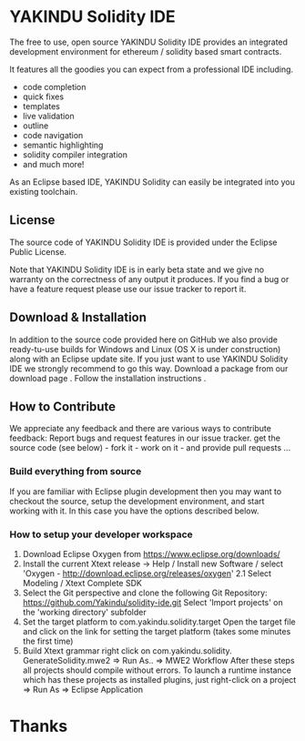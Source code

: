 # YAKINDU Solidity IDE

The free to use, open source YAKINDU Solidity IDE provides an integrated development environment for ethereum / solidity based smart contracts. 

It features all the goodies you can expect from a professional IDE including.
 * code completion
 * quick fixes
 * templates
 * live validation
 * outline
 * code navigation
 * semantic highlighting
 * solidity compiler integration
 * and much more!

As an Eclipse based IDE, YAKINDU Solidity can easily be integrated into you existing toolchain.   


## License
The source code of YAKINDU Solidity IDE is provided under the Eclipse Public License.

Note that YAKINDU Solidity IDE is in early beta state and we give no warranty on the correctness of any output it produces. If you find a bug or have a feature request please use our issue tracker to report it. 

## Download & Installation
In addition to the source code provided here on GitHub we also provide ready-tu-use builds for Windows and Linux  (OS X is under construction) along with an Eclipse update site. If you just want to use YAKINDU Solidity IDE we strongly recommend to go this way.
Download a package from our download page <LINK>.
Follow the installation instructions <LINK>.

## How to Contribute
We appreciate any feedback and there are various ways to contribute feedback:
Report bugs and request features in our issue tracker.
get the source code (see below) - fork it - work on it - and provide pull requests ...

### Build everything from source
If you are familiar with Eclipse plugin development then you may want to checkout the source, setup the development environment, and start working with it. In this case you have the options described below.

### How to setup your developer workspace
1. Download Eclipse Oxygen from https://www.eclipse.org/downloads/
2. Install the current Xtext release -> Help / Install new Software / select 'Oxygen - http://download.eclipse.org/releases/oxygen' 2.1 Select Modeling / Xtext Complete SDK
3. Select the Git perspective and clone the following Git Repository: https://github.com/Yakindu/solidity-ide.git Select 'Import projects' on the 'working directory' subfolder
4. Set the target platform to com.yakindu.solidity.target Open the target file and click on the link for setting the target platform (takes some minutes the first time)
5. Build Xtext grammar right click on com.yakindu.solidity. GenerateSolidity.mwe2 => Run As.. => MWE2 Workflow
After these steps all projects should compile without errors. To launch a runtime instance which has these projects as installed plugins, just right-click on a project => Run As => Eclipse Application

# Thanks
